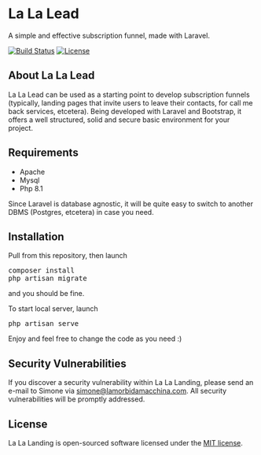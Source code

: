 <!-- <p align="center"><a href="https://laravel.com" target="_blank"><img src="https://raw.githubusercontent.com/laravel/art/master/logo-lockup/5%20SVG/2%20CMYK/1%20Full%20Color/laravel-logolockup-cmyk-red.svg" width="400" alt="Laravel Logo"></a></p> -->
# La La Lead

A simple and effective subscription funnel, made with Laravel.

<p align="left">
  <a href="https://github.com/laravel/framework/actions"><img src="https://github.com/laravel/framework/workflows/tests/badge.svg" alt="Build Status"></a>
  <a href="https://packagist.org/packages/laravel/framework"><img src="https://img.shields.io/packagist/l/laravel/framework" alt="License"></a>
</p>

## About La La Lead

La La Lead can be used as a starting point to develop subscription funnels (typically, landing pages that invite users to leave their contacts, for call me back services, etcetera).
Being developed with Laravel and Bootstrap, it offers a well structured, solid and secure basic environment for your project.

## Requirements

- Apache
- Mysql
- Php 8.1

Since Laravel is database agnostic, it will be quite easy to switch to another DBMS (Postgres, etcetera) in case you need.

## Installation

Pull from this repository, then launch 
<pre>
composer install
php artisan migrate
</pre>

and you should be fine.

To start local server, launch
<pre>php artisan serve</pre>

Enjoy and feel free to change the code as you need :)

## Security Vulnerabilities

If you discover a security vulnerability within La La Landing, please send an e-mail to Simone via [simone@lamorbidamacchina.com](mailto:simone@lamorbidamacchina.com). All security vulnerabilities will be promptly addressed.

## License

La La Landing is open-sourced software licensed under the [MIT license](https://opensource.org/licenses/MIT).
